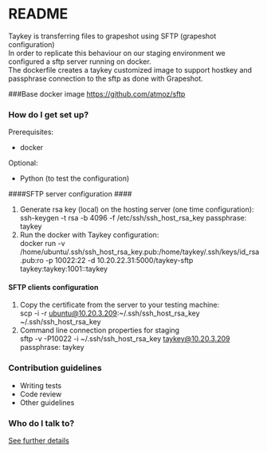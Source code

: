 # README #

Taykey is transferring files to grapeshot using SFTP (grapeshot configuration)   
In order to replicate this behaviour on our staging environment we configured a sftp server running on docker.   
The dockerfile creates a taykey customized image to support hostkey and passphrase connection
to the sftp as done with Grapeshot.

###Base docker image
https://github.com/atmoz/sftp


### How do I get set up? ###

Prerequisites:
- docker
 
Optional:
- Python (to test the configuration)

####SFTP server configuration ####
1. Generate rsa key (local) on the hosting server (one time configuration):      
ssh-keygen -t rsa -b 4096 -f /etc/ssh/ssh_host_rsa_key 
      passphrase: taykey
2. Run the docker with Taykey configuration:    
docker run -v /home/ubuntu/.ssh/ssh_host_rsa_key.pub:/home/taykey/.ssh/keys/id_rsa.pub:ro -p 10022:22 -d 10.20.22.31:5000/taykey-sftp taykey:taykey:1001::taykey    

#### SFTP clients configuration ####
1. Copy the certificate from the server to your testing machine:    
scp -i <certificate for Taykey production> -r ubuntu@10.20.3.209:~/.ssh/ssh_host_rsa_key ~/.ssh/ssh_host_rsa_key
2. Command line connection properties for staging    
    sftp -v -P10022 -i ~/.ssh/ssh_host_rsa_key taykey@10.20.3.209    
      passphrase: taykey

### Contribution guidelines ###

* Writing tests
* Code review
* Other guidelines

### Who do I talk to? ###
[See further details](www.google.com)